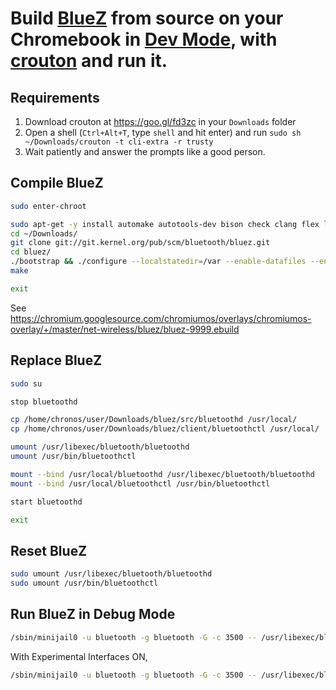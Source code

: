 # Build [BlueZ](http://www.bluez.org/) from source on your Chromebook in [Dev Mode](https://www.chromium.org/chromium-os/poking-around-your-chrome-os-device), with [crouton](https://github.com/dnschneid/crouton) and run it.

## Requirements

  1. Download crouton at https://goo.gl/fd3zc in your `Downloads` folder
  2. Open a shell (`Ctrl+Alt+T`, type `shell` and hit enter) and run `sudo sh ~/Downloads/crouton -t cli-extra -r trusty`
  3. Wait patiently and answer the prompts like a good person.

## Compile BlueZ

```bash
sudo enter-chroot

sudo apt-get -y install automake autotools-dev bison check clang flex lcov libcap-ng-dev libdbus-glib-1-dev libdw-dev libglib2.0-dev libical-dev libreadline-dev libtool libudev-dev
cd ~/Downloads/
git clone git://git.kernel.org/pub/scm/bluetooth/bluez.git
cd bluez/
./bootstrap && ./configure --localstatedir=/var --enable-datafiles --enable-library --disable-systemd --disable-obex --enable-sixaxis --disable-network
make

exit
```

See https://chromium.googlesource.com/chromiumos/overlays/chromiumos-overlay/+/master/net-wireless/bluez/bluez-9999.ebuild

## Replace BlueZ

```bash
sudo su

stop bluetoothd

cp /home/chronos/user/Downloads/bluez/src/bluetoothd /usr/local/
cp /home/chronos/user/Downloads/bluez/client/bluetoothctl /usr/local/

umount /usr/libexec/bluetooth/bluetoothd
umount /usr/bin/bluetoothctl

mount --bind /usr/local/bluetoothd /usr/libexec/bluetooth/bluetoothd
mount --bind /usr/local/bluetoothctl /usr/bin/bluetoothctl

start bluetoothd

exit
```

## Reset BlueZ

```bash
sudo umount /usr/libexec/bluetooth/bluetoothd 
sudo umount /usr/bin/bluetoothctl
```

## Run BlueZ in Debug Mode

```bash
/sbin/minijail0 -u bluetooth -g bluetooth -G -c 3500 -- /usr/libexec/bluetooth/bluetoothd -d --nodetach
```

With Experimental Interfaces ON,

```bash
/sbin/minijail0 -u bluetooth -g bluetooth -G -c 3500 -- /usr/libexec/bluetooth/bluetoothd -d -E --nodetach
```
